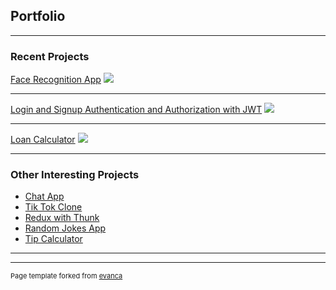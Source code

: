 ## Portfolio

---

### Recent Projects 

[Face Recognition App](https://github.com/The-Accolade/Face-Recoginiton-App)
<img src="images/dummy_thumbnail.jpg?raw=true"/>

---
[Login and Signup Authentication and Authorization with JWT](https://github.com/The-Accolade/LoginAuthenticationAndAuthorizationWithJWT-PERN)
<img src="images/dummy_thumbnail.jpg?raw=true"/>

---
[Loan Calculator](https://github.com/The-Accolade/loan-calculator)
<img src="images/dummy_thumbnail.jpg?raw=true"/>

---

### Other Interesting Projects

- [Chat App](https://github.com/The-Accolade/Chat)
- [Tik Tok Clone](https://github.com/The-Accolade/tik-tok-clone)
- [Redux with Thunk](https://github.com/The-Accolade/asynchronous-redux-with-thunk)
- [Random Jokes App](https://github.com/The-Accolade/random-jokes)
- [Tip Calculator](https://github.com/The-Accolade/tip-calculator)

---




---
<p style="font-size:11px">Page template forked from <a href="https://github.com/evanca/quick-portfolio">evanca</a></p>
<!-- Remove above link if you don't want to attibute -->

